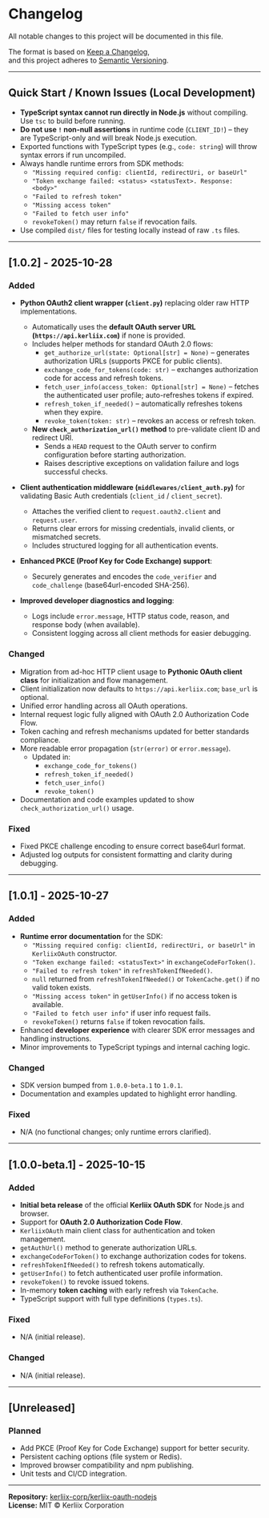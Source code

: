 # Changelog

All notable changes to this project will be documented in this file.

The format is based on [Keep a Changelog](https://keepachangelog.com/en/1.1.0/),  
and this project adheres to [Semantic Versioning](https://semver.org/spec/v2.0.0/).

---

## Quick Start / Known Issues (Local Development)
- **TypeScript syntax cannot run directly in Node.js** without compiling. Use `tsc` to build before running.
- **Do not use `!` non-null assertions** in runtime code (`CLIENT_ID!`) – they are TypeScript-only and will break Node.js execution.
- Exported functions with TypeScript types (e.g., `code: string`) will throw syntax errors if run uncompiled.
- Always handle runtime errors from SDK methods:
  - `"Missing required config: clientId, redirectUri, or baseUrl"`
  - `"Token exchange failed: <status> <statusText>. Response: <body>"`
  - `"Failed to refresh token"`
  - `"Missing access token"`
  - `"Failed to fetch user info"`
  - `revokeToken()` may return `false` if revocation fails.
- Use compiled `dist/` files for testing locally instead of raw `.ts` files.

---

## [1.0.2] - 2025-10-28

### Added
- **Python OAuth2 client wrapper (`client.py`)** replacing older raw HTTP implementations.
  - Automatically uses the **default OAuth server URL (`https://api.kerliix.com`)** if none is provided.
  - Includes helper methods for standard OAuth 2.0 flows:
    - `get_authorize_url(state: Optional[str] = None)` – generates authorization URLs (supports PKCE for public clients).
    - `exchange_code_for_tokens(code: str)` – exchanges authorization code for access and refresh tokens.
    - `fetch_user_info(access_token: Optional[str] = None)` – fetches the authenticated user profile; auto-refreshes tokens if expired.
    - `refresh_token_if_needed()` – automatically refreshes tokens when they expire.
    - `revoke_token(token: str)` – revokes an access or refresh token.
  - **New `check_authorization_url()` method** to pre-validate client ID and redirect URI.
    - Sends a `HEAD` request to the OAuth server to confirm configuration before starting authorization.
    - Raises descriptive exceptions on validation failure and logs successful checks.

- **Client authentication middleware (`middlewares/client_auth.py`)** for validating Basic Auth credentials (`client_id` / `client_secret`).
  - Attaches the verified client to `request.oauth2.client` and `request.user`.
  - Returns clear errors for missing credentials, invalid clients, or mismatched secrets.
  - Includes structured logging for all authentication events.

- **Enhanced PKCE (Proof Key for Code Exchange) support**:
  - Securely generates and encodes the `code_verifier` and `code_challenge` (base64url-encoded SHA-256).

- **Improved developer diagnostics and logging**:
  - Logs include `error.message`, HTTP status code, reason, and response body (when available).
  - Consistent logging across all client methods for easier debugging.

### Changed
- Migration from ad-hoc HTTP client usage to **Pythonic OAuth client class** for initialization and flow management.
- Client initialization now defaults to `https://api.kerliix.com`; `base_url` is optional.
- Unified error handling across all OAuth operations.
- Internal request logic fully aligned with OAuth 2.0 Authorization Code Flow.
- Token caching and refresh mechanisms updated for better standards compliance.
- More readable error propagation (`str(error)` or `error.message`).
  - Updated in:
    - `exchange_code_for_tokens()`
    - `refresh_token_if_needed()`
    - `fetch_user_info()`
    - `revoke_token()`
- Documentation and code examples updated to show `check_authorization_url()` usage.

### Fixed
- Fixed PKCE challenge encoding to ensure correct base64url format.
- Adjusted log outputs for consistent formatting and clarity during debugging.

---

## [1.0.1] - 2025-10-27
### Added
- **Runtime error documentation** for the SDK:
  - `"Missing required config: clientId, redirectUri, or baseUrl"` in `KerliixOAuth` constructor.
  - `"Token exchange failed: <statusText>"` in `exchangeCodeForToken()`.
  - `"Failed to refresh token"` in `refreshTokenIfNeeded()`.
  - `null` returned from `refreshTokenIfNeeded()` or `TokenCache.get()` if no valid token exists.
  - `"Missing access token"` in `getUserInfo()` if no access token is available.
  - `"Failed to fetch user info"` if user info request fails.
  - `revokeToken()` returns `false` if token revocation fails.
- Enhanced **developer experience** with clearer SDK error messages and handling instructions.
- Minor improvements to TypeScript typings and internal caching logic.

### Changed
- SDK version bumped from `1.0.0-beta.1` to `1.0.1`.
- Documentation and examples updated to highlight error handling.

### Fixed
- N/A (no functional changes; only runtime errors clarified).

---

## [1.0.0-beta.1] - 2025-10-15
### Added
- **Initial beta release** of the official **Kerliix OAuth SDK** for Node.js and browser.
- Support for **OAuth 2.0 Authorization Code Flow**.
- `KerliixOAuth` main client class for authentication and token management.
- `getAuthUrl()` method to generate authorization URLs.
- `exchangeCodeForToken()` to exchange authorization codes for tokens.
- `refreshTokenIfNeeded()` to refresh tokens automatically.
- `getUserInfo()` to fetch authenticated user profile information.
- `revokeToken()` to revoke issued tokens.
- In-memory **token caching** with early refresh via `TokenCache`.
- TypeScript support with full type definitions (`types.ts`).

### Fixed
- N/A (initial release).

### Changed
- N/A (initial release).

---

## [Unreleased]
### Planned
- Add PKCE (Proof Key for Code Exchange) support for better security.
- Persistent caching options (file system or Redis).
- Improved browser compatibility and npm publishing.
- Unit tests and CI/CD integration.

---

**Repository:** [kerliix-corp/kerliix-oauth-nodejs](https://github.com/kerliix-corp/kerliix-oauth-nodejs)  
**License:** MIT © Kerliix Corporation
